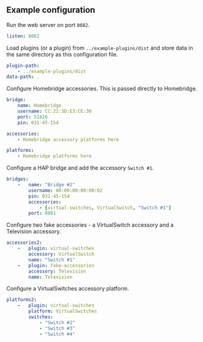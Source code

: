 Example configuration
---

Run the web server on port `8082`.

```yaml
listen: 8082
```

Load plugins (or a plugin) from `../example-plugins/dist` and store data in the same directory as this
configuration file.

```yaml
plugin-path:
    - ../example-plugins/dist
data-path: .
```

Configure Homebridge accessories. This is passed directly to Homebridge.

```yaml
bridge:
    name: Homebridge
    username: CC:22:3D:E3:CE:30
    port: 51826
    pin: 031-45-154

accessories:
    - Homebridge accessory platforms here

platforms:
    - Homebridge platforms here
```

Configure a HAP bridge and add the accessory `Switch #1`.

```yaml
bridges:
    -   name: "Bridge #2"
        username: 00:00:00:00:00:02
        pin: 031-45-154
        accessories:
            - [virtual-switches, VirtualSwitch, "Switch #1"]
        port: 8081
```

Configure two fake accessories - a VirtualSwitch accessory and a Television accessory.

```yaml
accessories2:
    -   plugin: virtual-switches
        accessory: VirtualSwitch
        name: "Switch #1"
    -   plugin: fake-accessories
        accessory: Television
        name: Television
```

Configure a VirtualSwitches accessory platform.

```yaml
platforms2:
    -   plugin: virtual-switches
        platform: VirtualSwitches
        switches:
            - "Switch #2"
            - "Switch #3"
            - "Switch #4"
```
